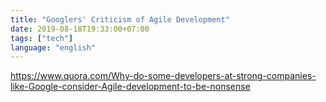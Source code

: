 ```yaml
---
title: "Googlers' Criticism of Agile Development"
date: 2019-08-18T19:33:00+07:00
tags: ["tech"]
language: "english"
---
```


https://www.quora.com/Why-do-some-developers-at-strong-companies-like-Google-consider-Agile-development-to-be-nonsense
